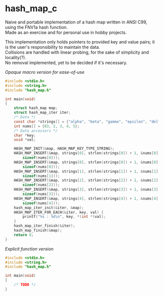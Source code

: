 # hash_map_c
Naive and portable implementation of a hash map written in ANSI C99, using the FNV1a hash function.</br>
Made as an exercise and for personal use in hobby projects.

This implementation only holds pointers to provided key and value pairs; it is the user's responsibility to maintain the data.</br>
Collisions are handled with linear probing, for the sake of simplicity and locality(?).</br>
No removal implemented, yet to be decided if it's necessary.

*Opaque macro version for ease-of-use*
```c
#include <stdio.h>
#include <string.h>
#include "hash_map.h"

int main(void)
{
	struct hash_map map;
	struct hash_map_iter iter;
	/* Data */
	const char *strings[] = {"alpha", "beta", "gamma", "epsilon", "delta"};
	int nums[] = {83, 2, 3, 4, 5};
	/* Data accessors */
	char *key;
	void *val;

	HASH_MAP_INIT(&map, HASH_MAP_KEY_TYPE_STRING);
	HASH_MAP_INSERT(&map, strings[0], strlen(strings[0]) + 1, &nums[0],
		sizeof(nums[0]));
	HASH_MAP_INSERT(&map, strings[0], strlen(strings[0]) + 1, &nums[0],
		sizeof(nums[0]));
	HASH_MAP_INSERT(&map, strings[1], strlen(strings[1]) + 1, &nums[1],
		sizeof(nums[1]));
	HASH_MAP_INSERT(&map, strings[2], strlen(strings[2]) + 1, &nums[2],
		sizeof(nums[2]));
	HASH_MAP_INSERT(&map, strings[3], strlen(strings[3]) + 1, &nums[3],
		sizeof(nums[3]));
	HASH_MAP_INSERT(&map, strings[4], strlen(strings[4]) + 1, &nums[4],
		sizeof(nums[4]));
	hash_map_iter_init(&iter, &map);
	HASH_MAP_ITER_FOR_EACH(&iter, key, val) {
		printf("%s : %d\n", key, *(int *)val);
	}
	hash_map_iter_finish(&iter);
	hash_map_finish(&map);
	return 0;
}
```

*Explicit function version*
```c
#include <stdio.h>
#include <string.h>
#include "hash_map.h"

int main(void)
{
	/* TODO */
}
```

